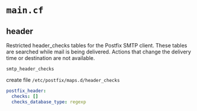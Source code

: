 
# `main.cf` 

## header

Restricted header_checks tables for the Postfix SMTP client.
These tables are searched while mail is being delivered.
Actions that change the delivery time or destination are not available. 

`smtp_header_checks`

create file `/etc/postfix/maps.d/header_checks`

```yaml
postfix_header:
  checks: []
  checks_database_type: regexp
```
